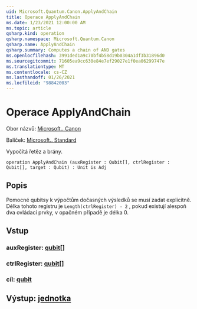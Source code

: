 ```yaml
---
uid: Microsoft.Quantum.Canon.ApplyAndChain
title: Operace ApplyAndChain
ms.date: 1/23/2021 12:00:00 AM
ms.topic: article
qsharp.kind: operation
qsharp.namespace: Microsoft.Quantum.Canon
qsharp.name: ApplyAndChain
qsharp.summary: Computes a chain of AND gates
ms.openlocfilehash: 3991ded1a9c70bf4b58d19b0304a1df3b31896d0
ms.sourcegitcommit: 71605ea9cc630e84e7ef29027e1f0ea06299747e
ms.translationtype: MT
ms.contentlocale: cs-CZ
ms.lasthandoff: 01/26/2021
ms.locfileid: "98842003"
---
```

# <a name="applyandchain-operation"></a>Operace ApplyAndChain

Obor názvů: [Microsoft.. Canon](xref:Microsoft.Quantum.Canon)

Balíček: [Microsoft.. Standard](https://nuget.org/packages/Microsoft.Quantum.Standard)


Vypočítá řetěz a brány.

```qsharp
operation ApplyAndChain (auxRegister : Qubit[], ctrlRegister : Qubit[], target : Qubit) : Unit is Adj
```


## <a name="description"></a>Popis

Pomocné qubitsy k výpočtům dočasných výsledků se musí zadat explicitně.
Délka tohoto registru je `Length(ctrlRegister) - 2` , pokud existují alespoň dva ovládací prvky, v opačném případě je délka 0.

## <a name="input"></a>Vstup

### <a name="auxregister--qubit"></a>auxRegister: [qubit](xref:microsoft.quantum.lang-ref.qubit)[]




### <a name="ctrlregister--qubit"></a>ctrlRegister: [qubit](xref:microsoft.quantum.lang-ref.qubit)[]




### <a name="target--qubit"></a>cíl: [qubit](xref:microsoft.quantum.lang-ref.qubit)





## <a name="output--unit"></a>Výstup: [jednotka](xref:microsoft.quantum.lang-ref.unit)

